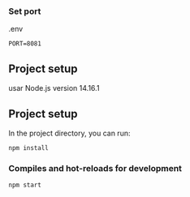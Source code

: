
### Set port
.env
```
PORT=8081
```
## Project setup

usar Node.js version 14.16.1

## Project setup

In the project directory, you can run:

```
npm install

```

### Compiles and hot-reloads for development

```
npm start



